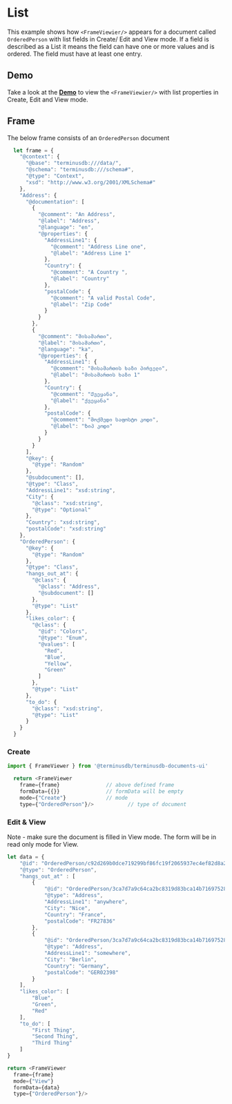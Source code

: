 # List 
This example shows how ``<FrameViewier/>`` appears for a document called ``OrderedPerson`` with list fields in Create/ Edit and View mode. If a field is described as a List it means the field can have one or more values and is ordered. The field must have at least one entry.

## Demo 
Take a look at the [**Demo**](https://documents-ui-playground.terminusdb.com/List) to view the ``<FrameViewier/>`` with list properties in Create, Edit and View mode.

## Frame 
The below frame consists of an `OrderedPerson` document 

```javascript
  let frame = {
    "@context": {
      "@base": "terminusdb:///data/",
      "@schema": "terminusdb:///schema#",
      "@type": "Context",
      "xsd": "http://www.w3.org/2001/XMLSchema#"
    },
    "Address": {
      "@documentation": [
        {
          "@comment": "An Address",
          "@label": "Address",
          "@language": "en",
          "@properties": {
            "AddressLine1": {
              "@comment": "Address Line one",
              "@label": "Address Line 1"
            },
            "Country": {
              "@comment": "A Country ",
              "@label": "Country"
            },
            "postalCode": {
              "@comment": "A valid Postal Code",
              "@label": "Zip Code"
            }
          }
        },
        {
          "@comment": "მისამართი",
          "@label": "მისამართი",
          "@language": "ka",
          "@properties": {
            "AddressLine1": {
              "@comment": "მისამართის ხაზი პირველი",
              "@label": "მისამართის ხაზი 1"
            },
            "Country": {
              "@comment": "Ქვეყანა",
              "@label": "ქვეყანა"
            },
            "postalCode": {
              "@comment": "მოქმედი საფოსტო კოდი",
              "@label": "Ზიპ კოდი"
            }
          }
        }
      ],
      "@key": {
        "@type": "Random"
      },
      "@subdocument": [],
      "@type": "Class",
      "AddressLine1": "xsd:string",
      "City": {
        "@class": "xsd:string",
        "@type": "Optional"
      },
      "Country": "xsd:string",
      "postalCode": "xsd:string"
    },
    "OrderedPerson": {
      "@key": {
        "@type": "Random"
      },
      "@type": "Class",
      "hangs_out_at": {
        "@class": {
          "@class": "Address",
          "@subdocument": []
        },
        "@type": "List"
      },
      "likes_color": {
        "@class": {
          "@id": "Colors",
          "@type": "Enum",
          "@values": [
            "Red",
            "Blue",
            "Yellow",
            "Green"
          ]
        },
        "@type": "List"
      },
      "to_do": {
        "@class": "xsd:string",
        "@type": "List"
      }
    }
  }
```


### Create

```javascript
import { FrameViewer } from '@terminusdb/terminusdb-documents-ui'

  return <FrameViewer
    frame={frame}               // above defined frame          
    formData={{}}               // formData will be empty
    mode={"Create"}             // mode 
    type={"OrderedPerson"}/>           // type of document 
```

### Edit & View
Note - make sure the document is filled in View mode. The form will be in read only mode for View.

```javascript
let data = {
	"@id": "OrderedPerson/c92d269b0dce719299bf86fc19f2065937ec4ef82d8a2a53702867a326d6144b",
	"@type": "OrderedPerson",
	"hangs_out_at" : [
		{
			"@id": "OrderedPerson/3ca7d7a9c64ca2bc8319d83bca14b71697528ebb8536024e3e1795cbd049acdf/lived_at/Address/4f4fdae34ab4fa3b6297750917503a7137f75dc11589792de707e7a6d3502db3",
			"@type": "Address",
			"AddressLine1": "anywhere",
			"City": "Nice", 
			"Country": "France",
			"postalCode": "FR27836"
		},
		{
			"@id": "OrderedPerson/3ca7d7a9c64ca2bc8319d83bca14b71697528ebb8536024e3e1795cbd049acdf/lived_at/Address/7aaeeb6b983710a0adbc75de8f7d8104278df427124beadc6644b35b9d6c30af",
			"@type": "Address",
			"AddressLine1": "somewhere",
			"City": "Berlin", 
			"Country": "Germany",
			"postalCode": "GER02398"
		}
	],
	"likes_color": [
		"Blue",
		"Green",
		"Red"
	],
	"to_do": [
		"First Thing",
		"Second Thing",
		"Third Thing"
	]
}

return <FrameViewer
  frame={frame}
  mode={"View"}
  formData={data}
  type={"OrderedPerson"}/>
```
